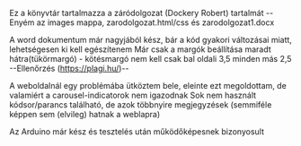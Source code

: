 Ez a könyvtár tartalmazza a záródolgozat (Dockery Robert) tartalmát
-- Enyém az images mappa, zarodolgozat.html/css és zarodolgozat1.docx

A word dokumentum már nagyjából kész, bár a kód gyakori változásai miatt, lehetségesen ki kell egészítenem
Már csak a margók beállítása maradt hátra(tükörmargó) - kötésmargó nem kell csak bal oldali 3,5 minden más 2,5
--Ellenőrzés (https://plagi.hu/)--

A weboldalnál egy problémába ütköztem bele, eleinte ezt megoldottam, de valamiért a carousel-indicatorok nem igazodnak
Sok nem használt kódsor/parancs található, de azok többnyire megjegyzések (semmiféle képpen sem (elvileg) hatnak a weblapra)

Az Arduino már kész és tesztelés után működőképesnek bizonyosult
